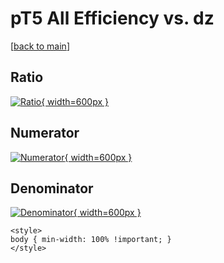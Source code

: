 # pT5 All Efficiency vs. dz

[[back to main](./)]



## Ratio

[![Ratio](../mtv/var/pT5_0_eff_dz.png){ width=600px }](../mtv/var/pT5_0_eff_dz.pdf)

## Numerator

[![Numerator](../mtv/num/pT5_0_eff_dz_num.png){ width=600px }](../mtv/num/pT5_0_eff_dz_num.pdf)

## Denominator

[![Denominator](../mtv/den/pT5_0_eff_dz_den.png){ width=600px }](../mtv/den/pT5_0_eff_dz_den.pdf)


``` {=html}
<style>
body { min-width: 100% !important; }
</style>
```
